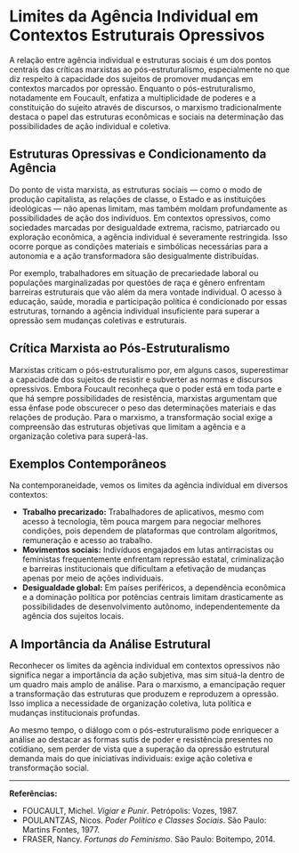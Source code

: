 
# Limites da Agência Individual em Contextos Estruturais Opressivos

A relação entre agência individual e estruturas sociais é um dos pontos centrais das críticas marxistas ao pós-estruturalismo, especialmente no que diz respeito à capacidade dos sujeitos de promover mudanças em contextos marcados por opressão. Enquanto o pós-estruturalismo, notadamente em Foucault, enfatiza a multiplicidade de poderes e a constituição do sujeito através de discursos, o marxismo tradicionalmente destaca o papel das estruturas econômicas e sociais na determinação das possibilidades de ação individual e coletiva.

## Estruturas Opressivas e Condicionamento da Agência

Do ponto de vista marxista, as estruturas sociais — como o modo de produção capitalista, as relações de classe, o Estado e as instituições ideológicas — não apenas limitam, mas também moldam profundamente as possibilidades de ação dos indivíduos. Em contextos opressivos, como sociedades marcadas por desigualdade extrema, racismo, patriarcado ou exploração econômica, a agência individual é severamente restringida. Isso ocorre porque as condições materiais e simbólicas necessárias para a autonomia e a ação transformadora são desigualmente distribuídas.

Por exemplo, trabalhadores em situação de precariedade laboral ou populações marginalizadas por questões de raça e gênero enfrentam barreiras estruturais que vão além da mera vontade individual. O acesso à educação, saúde, moradia e participação política é condicionado por essas estruturas, tornando a agência individual insuficiente para superar a opressão sem mudanças coletivas e estruturais.

## Crítica Marxista ao Pós-Estruturalismo

Marxistas criticam o pós-estruturalismo por, em alguns casos, superestimar a capacidade dos sujeitos de resistir e subverter as normas e discursos opressivos. Embora Foucault reconheça que o poder está em toda parte e que há sempre possibilidades de resistência, marxistas argumentam que essa ênfase pode obscurecer o peso das determinações materiais e das relações de produção. Para o marxismo, a transformação social exige a compreensão das estruturas objetivas que limitam a agência e a organização coletiva para superá-las.

## Exemplos Contemporâneos

Na contemporaneidade, vemos os limites da agência individual em diversos contextos:

- **Trabalho precarizado:** Trabalhadores de aplicativos, mesmo com acesso à tecnologia, têm pouca margem para negociar melhores condições, pois dependem de plataformas que controlam algoritmos, remuneração e acesso ao trabalho.
- **Movimentos sociais:** Indivíduos engajados em lutas antirracistas ou feministas frequentemente enfrentam repressão estatal, criminalização e barreiras institucionais que dificultam a efetivação de mudanças apenas por meio de ações individuais.
- **Desigualdade global:** Em países periféricos, a dependência econômica e a dominação política por potências centrais limitam drasticamente as possibilidades de desenvolvimento autônomo, independentemente da agência dos sujeitos locais.

## A Importância da Análise Estrutural

Reconhecer os limites da agência individual em contextos opressivos não significa negar a importância da ação subjetiva, mas sim situá-la dentro de um quadro mais amplo de análise. Para o marxismo, a emancipação requer a transformação das estruturas que produzem e reproduzem a opressão. Isso implica a necessidade de organização coletiva, luta política e mudanças institucionais profundas.

Ao mesmo tempo, o diálogo com o pós-estruturalismo pode enriquecer a análise ao destacar as formas sutis de poder e resistência presentes no cotidiano, sem perder de vista que a superação da opressão estrutural demanda mais do que iniciativas individuais: exige ação coletiva e transformação social.

---
**Referências:**
- FOUCAULT, Michel. *Vigiar e Punir*. Petrópolis: Vozes, 1987.
- POULANTZAS, Nicos. *Poder Político e Classes Sociais*. São Paulo: Martins Fontes, 1977.
- FRASER, Nancy. *Fortunas do Feminismo*. São Paulo: Boitempo, 2014.
```
